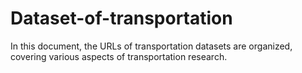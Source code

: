 # Dataset-of-transportation
In this document, the URLs of transportation datasets are organized, covering various aspects of transportation research.
